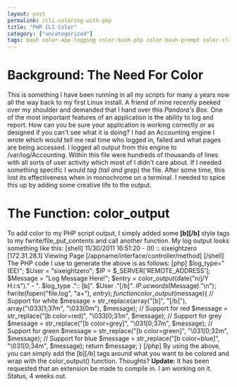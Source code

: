 ```yaml
---
layout: post
permalink: /cli-coloring-with-php
title: "PHP CLI Color"
category: ["uncategorized"]
tags: bash color-app-logging color-bash-php color-bash-prompt color-cli color-php-cli color-promtp colored-application-logging colored-bash-script-php php-bash-color php-cli php-cli-color php-cli-colors php-color-bash php-color-output-text php-file-colors php-logging shell text-output-color-file xterm
---
```

# Background: The Need For Color
This is something I have been running in all my scripts for many a years now all the way back to my first Linux install. A friend of mine recently peeked over my shoulder and demanded that I hand over this _Pandora's Box_. One of the most important features of an application is the ability to log and report. How can you be sure your application is working correctly or as designed if you can't see what it is doing? I had an Accounting engine I wrote which would tell me real time who logged in, failed and what pages are being accessed. I logged all output from this engine to /var/log/Accounting. Within this file were hundreds of thousands of lines with all sorts of user activity which most of I didn't care about. If I needed something specific I would _tag (tail and grep)_ the file. After some time, this lost its effectiveness when in monochrome on a terminal. I needed to spice this up by adding some creative life to the output.
# The Function: color\_output
To add color to my PHP script output, I simply added some **[b][/b]** style tags to my fwrite/file\_put\_contents and call another function. My log output looks something like this: [shell] 11/30/2011 16:51:20 - (II) :: sixeightzero [172.31.28.1] Viewing Page [/appname/interface/controller/method] [/shell] The PHP code I use to generate the above is as follows: [php] $log\_type="(EE)"; $User = "sixeightzero"; $IP = $\_SERVER['REMOTE\_ADDRESS']; $Message = "Log Message Here!"; $entry = color\_output(date("n/j/Y H:i:s")." - ". $log\_type .":: [b]". $User ."[/b]". $IP . ucwords($Message)."\n"); fwrite(fopen("file.log", "a+"), $entry); function color\_output($message){ // Support for white $message = str\_replace(array("[b]", "[/b]"), array("\033[1;37m", "\033[0m"), $message); // Support for red $message = str\_replace("[b color=red]", "\033[0;31m", $message); // Support for grey $message = str\_replace("[b color=grey]", "\031[0;37m", $message); // Support for green $message = str\_replace("[b color=green]", "\031[0;32m", $message); // Support for blue $message = str\_replace("[b color=blue]", "\031[0;34m", $message); return $message; } [/php] By using the above, you can simply add the [b][/b] tags around what you want to be colored and wrap with the color\_output() function. Thoughts? **Update:** It has been requested that an extension be made to compile in. I am working on it. Status, 4 weeks out.